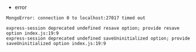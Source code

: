 + error

`MongoError: connection 0 to localhost:27017 timed out`



```
express-session deprecated undefined resave option; provide resave option index.js:19:9
express-session deprecated undefined saveUninitialized option; provide saveUninitialized option index.js:19:9
```